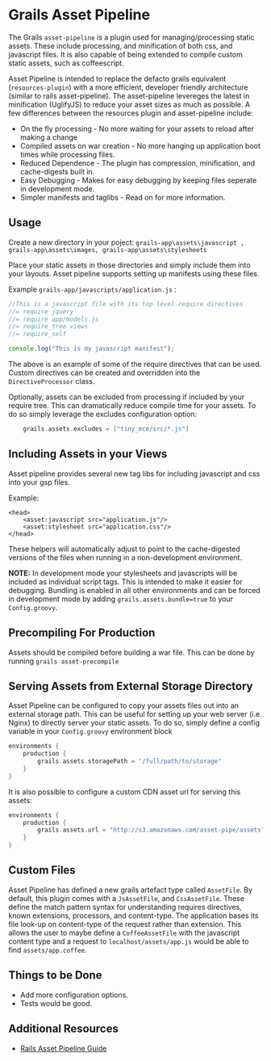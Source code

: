 Grails Asset Pipeline
=====================
The Grails `asset-pipeline` is a plugin used for managing/processing static assets. These include processing, and minification of both css, and javascript files. It is also capable of being extended to compile custom static assets, such as coffeescript.

Asset Pipeline is intended to replace the defacto grails equivalent (`resources-plugin`) with a more efficient, developer friendly architecture (similar to rails asset-pipeline). The asset-pipeline levereges the latest in minification (UglifyJS) to reduce your asset sizes as much as possible. A few differences between the resources plugin and asset-pipeline include:

* On the fly processing - No more waiting for your assets to reload after making a change
* Compiled assets on war creation - No more hanging up application boot times while processing files.
* Reduced Dependence - The plugin has compression, minification, and cache-digests built in.
* Easy Debugging - Makes for easy debugging by keeping files seperate in development mode.
* Simpler manifests and taglibs - Read on for more information.


Usage
-----
Create a new directory in your poject: `grails-app\assets\javascript , grails-app\assets\images, grails-app\assets\stylesheets`

Place your static assets in those directories and simply include them into your layouts. Asset pipeline supports setting up manifests using these files.

Example `grails-app/javascripts/application.js` :

```javascript
//This is a javascript file with its top level require directives
//= require jquery
//= require app/models.js
//= require_tree views
//= require_self

console.log("This is my javascript manifest");
```

The above is an example of some of the require directives that can be used. Custom directives can be created and overridden into the `DirectiveProcessor` class.

Optionally, assets can be excluded from processing if included by your require tree. This can dramatically reduce compile time for your assets. To do so simply leverage the excludes configuration option:

```groovy
	grails.assets.excludes = ["tiny_mce/src/*.js"]
```

Including Assets in your Views
------------------------------
Asset pipeline provides several new tag libs for including javascript and css into your gsp files.

Example:
```gsp
<head>
	<asset:javascript src="application.js"/>
	<asset:stylesheet src="application.css"/>
</head>
```

These helpers will automatically adjust to point to the cache-digested versions of the files when running in a non-development environment.

**NOTE:** In development mode your stylesheets and javascripts will be included as individual script tags. This is intended to make it easier for debugging. Bundling is enabled in all other environments and can be forced in development mode by adding `grails.assets.bundle=true` to your `Config.groovy`.

Precompiling For Production
---------------------------
Assets should be compiled before building a war file. This can be done by running `grails asset-precompile`

Serving Assets from External Storage Directory
----------------------------------------------
Asset Pipeline can be configured to copy your assets files out into an external storage path. This can be useful for setting up your web server (i.e. Nginx) to directly server your static assets. To do so, simply define a config variable in your `Config.groovy` environment block

```groovy
environments {
	production {
		grails.assets.storagePath = "/full/path/to/storage"
	}
}
```

It is also possible to configure a custom CDN asset url for serving this assets:

```groovy
environments {
	production {
		grails.assets.url = "http://s3.amazonaws.com/asset-pipe/assets"
	}
}
```

Custom Files
------------
Asset Pipeline has defined a new grails artefact type called `AssetFile`. By default, this plugin comes with a `JsAssetFile`, and `CssAssetFile`. These define the match pattern syntax for understanding requires directives, known extensions, processors, and content-type. The application bases its file look-up on content-type of the request rather than extension. This allows the user to maybe define a `CoffeeAssetFile` with the javascript content type and a request to `localhost/assets/app.js` would be able to find `assets/app.coffee`.


Things to be Done
-----------------
* Add more configuration options.
* Tests would be good.

Additional Resources
--------------------
* [Rails Asset Pipeline Guide](http://guides.rubyonrails.org/asset_pipeline.html)
